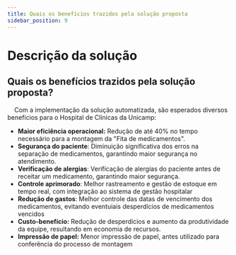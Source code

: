 ```yaml
---
title: Quais os benefícios trazidos pela solução proposta
sidebar_position: 9
---
```


# Descrição da solução

## Quais os benefícios trazidos pela solução proposta?

&nbsp;&nbsp;&nbsp;&nbsp;Com a implementação da solução automatizada, são esperados diversos benefícios para o Hospital de Clínicas da Unicamp:

- **Maior eficiência operacional:** Redução de até 40% no tempo necessário para a montagem da "Fita de medicamentos".  
- **Segurança do paciente**: Diminuição significativa dos erros na separação de medicamentos, garantindo maior segurança no atendimento.  
- **Verificação de alergias**: Verificação de alergias do paciente antes de receitar um medicamento, garantindo maior segurança.  
- **Controle aprimorado**: Melhor rastreamento e gestão de estoque em tempo real, com integração ao sistema de gestão hospitalar 
- **Redução de gastos**: Melhor controle das datas de vencimento dos medicamentos, evitando eventuiais desperdícios de medicamentos vencidos 
- **Custo-benefício:** Redução de desperdícios e aumento da produtividade da equipe, resultando em economia de recursos.  
- **Impressão de papel:** Menor impressão de papel, antes utilizado para conferência do processo de montagem


